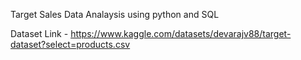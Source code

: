 Target Sales Data Analaysis using python and SQL

Dataset Link - https://www.kaggle.com/datasets/devarajv88/target-dataset?select=products.csv
